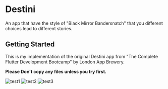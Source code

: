 # Destini

An app that have the style of "Black Mirror Bandersnatch" that you different choices lead to different stories.

## Getting Started

This is my implementation of the original Destini app from "The Complete Flutter Development Bootcamp" by London App Brewery.

**Please Don't copy any files unless you try first.**

![test1](https://user-images.githubusercontent.com/47930363/180830020-e979d56d-801f-46df-a323-592f7c343c8d.png)
![test2](https://user-images.githubusercontent.com/47930363/180830056-c9941968-188c-4708-93c5-830c62dcb73a.png)
![test3](https://user-images.githubusercontent.com/47930363/180830073-6eff69f8-8d7f-4981-bf1e-2d87710b1fd4.png)
